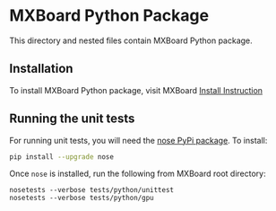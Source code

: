 MXBoard Python Package
====================
This directory and nested files contain MXBoard Python package.

## Installation
To install MXBoard Python package, visit MXBoard
[Install Instruction](https://github.com/reminisce/mxboard/tree/tensorboard_logging#installation)


## Running the unit tests

For running unit tests, you will need the [nose PyPi package](https://pypi.python.org/pypi/nose).
To install:
```bash
pip install --upgrade nose
```

Once ```nose``` is installed, run the following from MXBoard root directory:
```
nosetests --verbose tests/python/unittest
nosetests --verbose tests/python/gpu
```